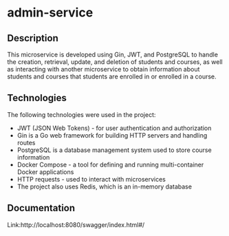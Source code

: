 # admin-service

## Description

This microservice is developed using Gin, JWT, and PostgreSQL to handle the creation, retrieval, update, and deletion of students and courses, as well as interacting with another microservice to obtain information about students and courses that students are enrolled in or enrolled in a course.

## Technologies

The following technologies were used in the project:
   * JWT (JSON Web Tokens) - for user authentication and authorization
   * Gin is a Go web framework for building HTTP servers and handling routes
   * PostgreSQL is a database management system used to store course information
   * Docker Compose - a tool for defining and running multi-container Docker applications
   * HTTP requests - used to interact with microservices
   * The project also uses Redis, which is an in-memory database

 ## Documentation
  Link:http://localhost:8080/swagger/index.html#/


